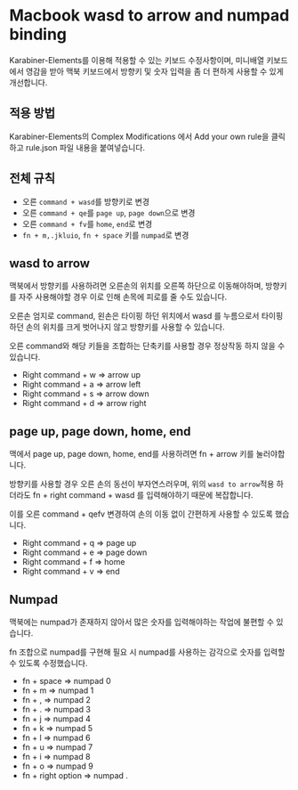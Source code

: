 # Macbook wasd to arrow and numpad binding

Karabiner-Elements를 이용해 적용할 수 있는 키보드 수정사항이며,
미니배열 키보드에서 영감을 받아 맥북 키보드에서 방향키 및 숫자 입력을 좀 더 편하게 사용할 수 있게 개선합니다.

## 적용 방법

Karabiner-Elements의 Complex Modifications 에서 Add your own rule을 클릭하고 rule.json 파일 내용을 붙여넣습니다.

## 전체 규칙

- 오른 `command + wasd`를 방향키로 변경
- 오른 `command + qe`를 `page up`, `page down`으로 변경
- 오른 `command + fv`를 `home`, `end`로 변경
- `fn + m,.jkluio`, `fn + space` 키를 `numpad`로 변경

## wasd to arrow

맥북에서 방향키를 사용하려면 오른손의 위치를 오른쪽 하단으로 이동해야하며, 방향키를 자주 사용해야할 경우 이로 인해 손목에 피로를 줄 수도 있습니다.

오른손 엄지로 command, 왼손은 타이핑 하던 위치에서 wasd 를 누름으로서 타이핑하던 손의 위치를 크게 벗어나지 않고 방향키를 사용할 수 있습니다.

오른 command와 해당 키들을 조합하는 단축키를 사용할 경우 정상작동 하지 않을 수 있습니다.

- Right command + w => arrow up
- Right command + a => arrow left
- Right command + s => arrow down
- Right command + d => arrow right

## page up, page down, home, end

맥에서 page up, page down, home, end를 사용하려면 fn + arrow 키를 눌러야합니다.

방향키를 사용할 경우 오른 손의 동선이 부자연스러우며, 위의 `wasd to arrow`적용 하더라도 fn + right command + wasd 를 입력해야하기 때문에 복잡합니다.

이를 오른 command + qefv 변경하여 손의 이동 없이 간편하게 사용할 수 있도록 했습니다.

- Right command + q => page up
- Right command + e => page down
- Right command + f => home
- Right command + v => end

## Numpad

맥북에는 numpad가 존재하지 않아서 많은 숫자를 입력해야하는 작업에 불편할 수 있습니다.

fn 조합으로 numpad를 구현해 필요 시 numpad를 사용하는 감각으로 숫자를 입력할 수 있도록 수정했습니다.

- fn + space => numpad 0
- fn + m => numpad 1
- fn + , => numpad 2
- fn + . => numpad 3
- fn + j => numpad 4
- fn + k => numpad 5
- fn + l => numpad 6
- fn + u => numpad 7
- fn + i => numpad 8
- fn + o => numpad 9
- fn + right option => numpad .
